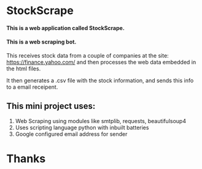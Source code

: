 # StockScrape

#### This is a web application called StockScrape.

#### This is a web scraping bot.
 
This receives stock data from a couple of companies at the site: https://finance.yahoo.com/
and then processes the web data embedded in the html files.

It then generates a .csv file with the stock information, and sends this info to a email receipent.

## This mini project uses:
  1. Web Scraping using modules like smtplib, requests, beautifulsoup4
  2. Uses scripting language python with inbuilt batteries
  3. Google configured email address for sender
  
 # Thanks
